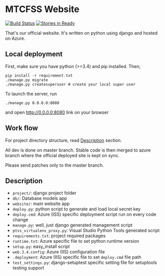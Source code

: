 MTCFSS Website
===
[![Build
Status](https://travis-ci.org/MTCFss/website.svg?branch=master)](https://travis-ci.org/MTCFss/website)
[![Stories in
Ready](https://badge.waffle.io/MTCFss/website.svg?label=ready&title=Ready)](http://waffle.io/MTCFss/website)

That's our official website. It's written on python using django and hosted on
Azure.

## Local deployment

First, make sure you have python (>=3.4) and pip installed. Then;
```shell
pip install -r requirement.txt
./manage.py migrate
./manage.py createsuperuser # create your local super user
```

To launch the server, run

```shell
./manage.py 0.0.0.0:8080
```

and open http://0.0.0.0:8080 link on your browser

## Work flow

For project directory structure, read [Description](#description) section.

All dev is done on master branch. Stable code is then merged to azure branch
where the official deployed site is kept on sync.

Please send patches only to the master branch.

## Description
- `project/`: django project folder
- `db/`: Database models app
- `website/`: main website app
- `deploy.py`: python script to generate and load local secret key
- `deploy.cmd`: Azure (ISS) specific deployment script run on every code change
- `manage.py`: well, just django generated management script
- `ptvs_virtualenv_proxy.py`: Visual Studio Python Tools generated script
- `requirements.txt`: project required packages
- `runtime.txt`: Azure specific file to set python runtime version
- `setup.py`: easy_install script
- `web.3.4.config`: Azure (IIS) configuration file
- `.deployment`: Azure (IIS) specific file to set `deploy.cmd` file path
- `test_settings.py`: django-setuptest specific setting file for setuptools
  testing support
